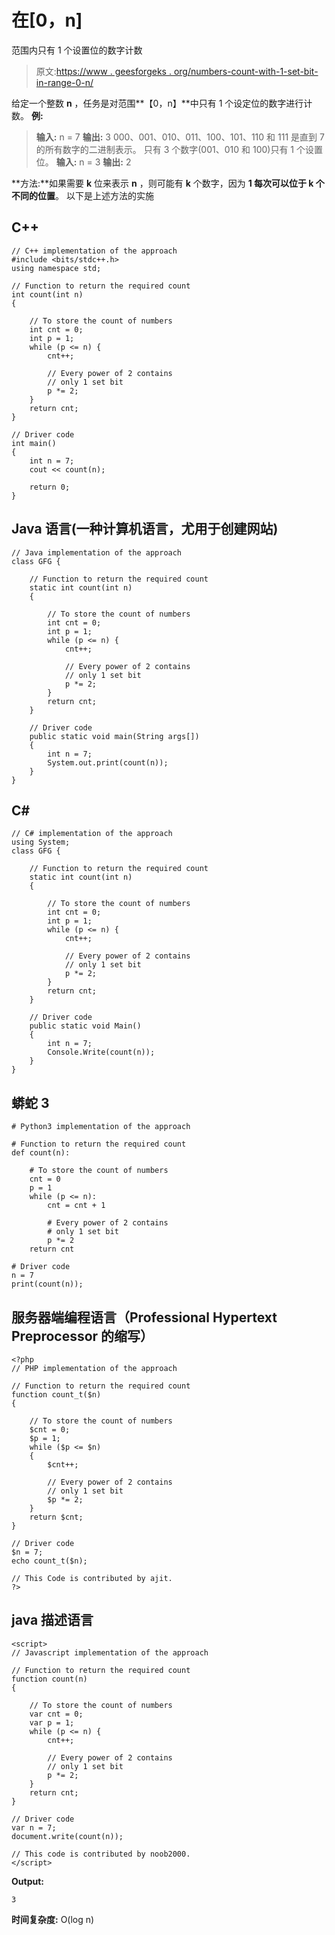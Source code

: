 # 在[0，n]

范围内只有 1 个设置位的数字计数

> 原文:[https://www . geesforgeks . org/numbers-count-with-1-set-bit-in-range-0-n/](https://www.geeksforgeeks.org/count-of-numbers-having-only-1-set-bit-in-the-range-0-n/)

给定一个整数 **n** ，任务是对范围**【0，n】**中只有 1 个设定位的数字进行计数。
**例:**

> **输入:** n = 7
> **输出:** 3
> 000、001、010、011、100、101、110 和 111 是直到 7 的所有数字的二进制表示。
> 只有 3 个数字(001、010 和 100)只有 1 个设置位。
> **输入:** n = 3
> **输出:** 2

**方法:**如果需要 **k** 位来表示 **n** ，则可能有 **k** 个数字，因为 **1 每次可以位于 k 个不同的位置**。
以下是上述方法的实施

## C++

```
// C++ implementation of the approach
#include <bits/stdc++.h>
using namespace std;

// Function to return the required count
int count(int n)
{

    // To store the count of numbers
    int cnt = 0;
    int p = 1;
    while (p <= n) {
        cnt++;

        // Every power of 2 contains
        // only 1 set bit
        p *= 2;
    }
    return cnt;
}

// Driver code
int main()
{
    int n = 7;
    cout << count(n);

    return 0;
}
```

## Java 语言(一种计算机语言，尤用于创建网站)

```
// Java implementation of the approach
class GFG {

    // Function to return the required count
    static int count(int n)
    {

        // To store the count of numbers
        int cnt = 0;
        int p = 1;
        while (p <= n) {
            cnt++;

            // Every power of 2 contains
            // only 1 set bit
            p *= 2;
        }
        return cnt;
    }

    // Driver code
    public static void main(String args[])
    {
        int n = 7;
        System.out.print(count(n));
    }
}
```

## C#

```
// C# implementation of the approach
using System;
class GFG {

    // Function to return the required count
    static int count(int n)
    {

        // To store the count of numbers
        int cnt = 0;
        int p = 1;
        while (p <= n) {
            cnt++;

            // Every power of 2 contains
            // only 1 set bit
            p *= 2;
        }
        return cnt;
    }

    // Driver code
    public static void Main()
    {
        int n = 7;
        Console.Write(count(n));
    }
}
```

## 蟒蛇 3

```
# Python3 implementation of the approach

# Function to return the required count
def count(n):

    # To store the count of numbers
    cnt = 0
    p = 1
    while (p <= n):
        cnt = cnt + 1

        # Every power of 2 contains
        # only 1 set bit
        p *= 2
    return cnt

# Driver code
n = 7
print(count(n));
```

## 服务器端编程语言（Professional Hypertext Preprocessor 的缩写）

```
<?php
// PHP implementation of the approach

// Function to return the required count
function count_t($n)
{

    // To store the count of numbers
    $cnt = 0;
    $p = 1;
    while ($p <= $n)
    {
        $cnt++;

        // Every power of 2 contains
        // only 1 set bit
        $p *= 2;
    }
    return $cnt;
}

// Driver code
$n = 7;
echo count_t($n);

// This Code is contributed by ajit.
?>
```

## java 描述语言

```
<script>
// Javascript implementation of the approach

// Function to return the required count
function count(n)
{

    // To store the count of numbers
    var cnt = 0;
    var p = 1;
    while (p <= n) {
        cnt++;

        // Every power of 2 contains
        // only 1 set bit
        p *= 2;
    }
    return cnt;
}

// Driver code
var n = 7;
document.write(count(n));

// This code is contributed by noob2000.
</script>
```

**Output:** 

```
3
```

**时间复杂度:** O(log n)